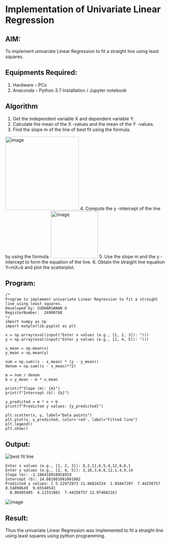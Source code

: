 # Implementation of Univariate Linear Regression
## AIM:
To implement univariate Linear Regression to fit a straight line using least squares.

## Equipments Required:
1. Hardware – PCs
2. Anaconda – Python 3.7 Installation / Jupyter notebook

## Algorithm
1. Get the independent variable X and dependent variable Y.
2. Calculate the mean of the X -values and the mean of the Y -values.
3. Find the slope m of the line of best fit using the formula. 
<img width="231" alt="image" src="https://user-images.githubusercontent.com/93026020/192078527-b3b5ee3e-992f-46c4-865b-3b7ce4ac54ad.png">
4. Compute the y -intercept of the line by using the formula:
<img width="148" alt="image" src="https://user-images.githubusercontent.com/93026020/192078545-79d70b90-7e9d-4b85-9f8b-9d7548a4c5a4.png">
5. Use the slope m and the y -intercept to form the equation of the line.
6. Obtain the straight line equation Y=mX+b and plot the scatterplot.

## Program:
```
/*
Program to implement univariate Linear Regression to fit a straight line using least squares.
Developed by: SUDHARSANAN U
RegisterNumber:  24900788
*/
import numpy as np
import matplotlib.pyplot as plt

x = np.array(eval(input("Enter x values (e.g., [1, 2, 3]): ")))
y = np.array(eval(input("Enter y values (e.g., [2, 4, 5]): ")))

x_mean = np.mean(x)
y_mean = np.mean(y)

num = np.sum((x - x_mean) * (y - y_mean))
denom = np.sum((x - x_mean)**2)

m = num / denom
b = y_mean - m * x_mean

print(f"Slope (m): {m}")
print(f"Intercept (b): {b}")

y_predicted = m * x + b
print(f"Predicted y values: {y_predicted}")

plt.scatter(x, y, label="Data points")
plt.plot(x, y_predicted, color='red', label="Fitted line")
plt.legend()
plt.show()
```

## Output:
![best fit line](sam.png)
```
Enter x values (e.g., [1, 2, 3]): 8,2,11,6,5,4,12,9,6,1
Enter y values (e.g., [2, 4, 5]): 3,10,3,6,8,12,1,4,9,14
Slope (m): -1.106418918918919
Intercept (b): 14.081081081081082
Predicted y values: [ 5.22972973 11.86824324  1.91047297  7.44256757  8.54898649  9.65540541
  0.80405405  4.12331081  7.44256757 12.97466216]
```
  
![image](https://github.com/user-attachments/assets/2e72078a-0660-414c-9a51-659ca1116875)



## Result:
Thus the univariate Linear Regression was implemented to fit a straight line using least squares using python programming.
